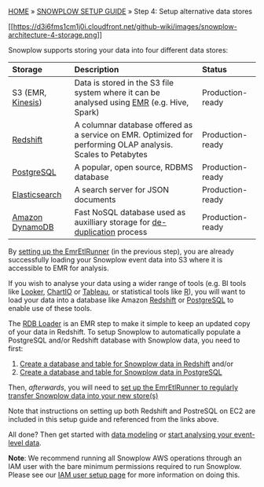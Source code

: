 <a name="top" />

[HOME](Home) » [SNOWPLOW SETUP GUIDE](Setting-up-Snowplow) » Step 4: Setup alternative data stores

[[https://d3i6fms1cm1j0i.cloudfront.net/github-wiki/images/snowplow-architecture-4-storage.png]]

Snowplow supports storing your data into four different data stores:

| **Storage**                          | **Description**                                                                                               | **Status**       |
|:-------------------------------------|:--------------------------------------------------------------------------------------------------------------|:-----------------|
| S3 (EMR, [Kinesis][kinesis])         | Data is stored in the S3 file system where it can be analysed using [EMR][emr] (e.g. Hive, Spark)             | Production-ready |
| [Redshift][setup-redshift]           | A columnar database offered as a service on EMR. Optimized for performing OLAP analysis. Scales to Petabytes  | Production-ready |
| [PostgreSQL][setup-postgres]         | A popular, open source, RDBMS database                                                                        | Production-ready |
| [Elasticsearch][setup-elasticsearch] | A search server for JSON documents                                                                            | Production-ready |
| [Amazon DynamoDB][setup-dynamodb]    | Fast NoSQL database used as auxilliary storage for [de-duplication][deduplication] process                    | Production-ready |

By [setting up the EmrEtlRunner](setting-up-EmrEtlRunner) (in the previous step), you are already successfully loading your Snowplow event data into S3 where it is accessible to EMR for analysis.

If you wish to analyse your data using a wider range of tools (e.g. BI tools like [Looker][looker], [ChartIO][chartio] or [Tableau][tableau], or statistical tools like [R][r]), you will want to load your data into a database like Amazon [Redshift][setup-redshift] or [PostgreSQL][setup-postgres] to enable use of these tools.

The [RDB Loader](Relational-Database-Loader) is an EMR step to make it simple to keep an updated copy of your data in Redshift. To setup Snowplow to automatically populate a PostgreSQL and/or Redshift database with Snowplow data, you need to first:

1. [Create a database and table for Snowplow data in Redshift][setup-redshift] and/or
2. [Create a database and table for Snowplow data in PostgreSQL][setup-postgres]

Then, *afterwards*, you will need to [set up the EmrEtlRunner to regularly transfer Snowplow data into your new store(s)][storage-loader-setup]

Note that instructions on setting up both Redshift and PostreSQL on EC2 are included in this setup guide and referenced from the links above.

All done? Then get started with [data modeling][modeling] or [start analysing your event-level data][analyse].

**Note**: We recommend running all Snowplow AWS operations through an IAM user with the bare minimum permissions required to run Snowplow. Please see our [IAM user setup page](IAM-setup) for more information on doing this.

[emr]: http://aws.amazon.com/elasticmapreduce/
[kinesis]: snowplow-s3-loader-setup
[redshift]: http://aws.amazon.com/redshift/
[chartio]: http://chartio.com/
[setup-redshift]: setting-up-redshift
[storage-loader-setup]: 1-Installing-the-StorageLoader
[tableau]: http://www.tableausoftware.com/
[analyse]: Setting-up-Snowplow#step6
[modeling]: Setting-up-Snowplow#step5
[r]: http://www.r-project.org/
[looker]: http://www.looker.com/
[setup-postgres]: Setting-up-PostgreSQL
[setup-elasticsearch]: elasticsearch-loader-setup
[setup-dynamodb]: Setting-up-Amazon-DynamoDB
[deduplication]: Relational-Database-Shredder#crossbatch-deduplication
